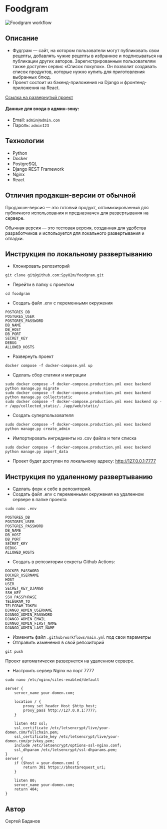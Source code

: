 # Foodgram
![Foodgram workflow](https://github.com/spy02m/foodgram/actions/workflows/main.yml/badge.svg)

## Описание
 - Фудграм — сайт, на котором пользователи могут публиковать свои рецепты, добавлять чужие рецепты в избранное и подписываться на публикации других авторов. Зарегистрированным пользователям также доступен сервис «Список покупок». Он позволит создавать список продуктов, которые нужно купить для приготовления выбранных блюд.
 - Проект состоит из бэкенд-приложения на Django и фронтенд-приложения на React.

[Ссылка на развернутый проект](https://foodgram.serveminecraft.net/)
#### Данные для входа в админ-зону:
 - Email: `admin@admin.com`
 - Пароль: `admin123`

## Технологии
 - Python
 - Docker
 - PostgreSQL
 - Django REST Framework
 - Nginx
 - React

## Отличия продакшн-версии от обычной
Продакшн-версия — это готовый продукт, оптимизированный для публичного использования и предназначен для развертывания на сервере.

Обычная версия — это тестовая версия, созданная для удобства разработчиков и используется для локального развертывания и отладки.

## Инструкция по локальному развертыванию
 - Клонировать репозиторий
```
git clone git@github.com:Spy02m/foodgram.git
```
 - Перейти в папку с проектом
```
cd foodgram
```
 - Создать файл .env с переменными окружения
```
POSTGRES_DB
POSTGRES_USER
POSTGRES_PASSWORD
DB_NAME
DB_HOST
DB_PORT
SECRET_KEY
DEBUG
ALLOWED_HOSTS
```
 - Развернуть проект
```
docker compose -f docker-compose.yml up
```
 - Сделать сбор статики и миграции
```
sudo docker compose -f docker-compose.production.yml exec backend python manage.py migrate
sudo docker compose -f docker-compose.production.yml exec backend python manage.py collectstatic
sudo docker compose -f docker-compose.production.yml exec backend cp -r /app/collected_static/. /app/web/static/
```
 - Создать суперпользователя
```
sudo docker compose -f docker-compose.production.yml exec backend python manage.py create_admin
```
 - Импортировать ингредиенты из .csv файла и теги списка
```
sudo docker compose -f docker-compose.production.yml exec backend python manage.py import_data
```
 - Проект будет доступен по локальному адресу: http://127.0.0.1:7777
## Инструкция по удаленному развертыванию
 - Cделать форк к себе в репозиторий.
 - Создать файл .env с переменными окружения на удаленном сервере в папке проекта
```
sudo nano .env
```
```
POSTGRES_DB
POSTGRES_USER
POSTGRES_PASSWORD
DB_NAME
DB_HOST
DB_PORT
SECRET_KEY
DEBUG
ALLOWED_HOSTS
```
 - Создать в репозитории секреты Github Actions:
```
DOCKER_PASSWORD
DOCKER_USERNAME
HOST
USER
SECRET_KEY_DJANGO
SSH_KEY
SSH_PASSPHRASE
TELEGRAM_TO
TELEGRAM_TOKEN
DJANGO_ADMIN_USERNAME
DJANGO_ADMIN_PASSWORD
DJANGO_ADMIN_EMAIL
DJANGO_ADMIN_FIRST_NAME
DJANGO_ADMIN_LAST_NAME
```
 - Изменить файл `.github/workflows/main.yml` под свои параметры
 - Отправить изменения в свой репозиторий
```
git push
```
Проект автоматически развернется на удаленном сервере.
 - Настроить сервер Nginx на порт 7777
```
sudo nano /etc/nginx/sites-enabled/default
```
```
server {
    server_name your-domen.com;

    location / {
        proxy_set_header Host $http_host;
        proxy_pass http://127.0.0.1:7777;
    }

    listen 443 ssl;
    ssl_certificate /etc/letsencrypt/live/your-domen.com/fullchain.pem;
    ssl_certificate_key /etc/letsencrypt/live/your-domen.com/privkey.pem;
    include /etc/letsencrypt/options-ssl-nginx.conf;
    ssl_dhparam /etc/letsencrypt/ssl-dhparams.pem;
}
server {
    if ($host = your-domen.com) {
        return 301 https://$host$request_uri;
    }

    listen 80;
    server_name your-domen.com;
    return 404;
}
```
## Автор
Сергей Баданов